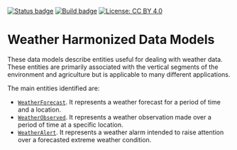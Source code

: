 [![Status badge](https://img.shields.io/badge/status-draft-red.svg)](RELEASE_NOTES)
[![Build badge](https://img.shields.io/travis/smart-data-models/dataModel.Weather.svg "Travis build status")](https://travis-ci.org/smart-data-models/dataModel.Weather/)
[![License: CC BY 4.0](https://img.shields.io/badge/License-CC%20BY%204.0-lightgrey.svg)](https://creativecommons.org/licenses/by/4.0/)
# Weather Harmonized Data Models

These data models describe entities useful for dealing with weather data. These
entities are primarily associated with the vertical segments of the environment
and agriculture but is applicable to many different applications.

The main entities identified are:

-   [`WeatherForecast`](https://swagger.lab.fiware.org/?url=https://raw.githubusercontent.com/smart-data-models/dataModel.Weather/master/WeatherForecast/swagger.yaml). It represents a weather
    forecast for a period of time and a location.
-   [`WeatherObserved`](https://swagger.lab.fiware.org/?url=https://raw.githubusercontent.com/smart-data-models/dataModel.Weather/master/WeatherObserved/swagger.yaml). It represents a weather
    observation made over a period of time at a specific location.
-   [`WeatherAlert`](https://swagger.lab.fiware.org/?url=https://raw.githubusercontent.com/smart-data-models/dataModel.Weather/master/WeatherAlert/swagger.yaml). It represents a weather alarm
    intended to raise attention over a forecasted extreme weather condition.
